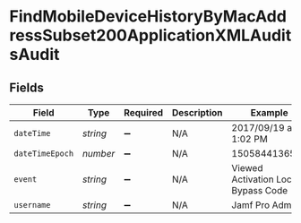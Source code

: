 # FindMobileDeviceHistoryByMacAddressSubset200ApplicationXMLAuditsAudit


## Fields

| Field                              | Type                               | Required                           | Description                        | Example                            |
| ---------------------------------- | ---------------------------------- | ---------------------------------- | ---------------------------------- | ---------------------------------- |
| `dateTime`                         | *string*                           | :heavy_minus_sign:                 | N/A                                | 2017/09/19 at 1:02 PM              |
| `dateTimeEpoch`                    | *number*                           | :heavy_minus_sign:                 | N/A                                | 1505844136509                      |
| `event`                            | *string*                           | :heavy_minus_sign:                 | N/A                                | Viewed Activation Lock Bypass Code |
| `username`                         | *string*                           | :heavy_minus_sign:                 | N/A                                | Jamf Pro Admin                     |